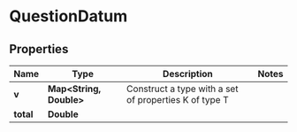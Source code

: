 

# QuestionDatum


## Properties

| Name | Type | Description | Notes |
|------------ | ------------- | ------------- | -------------|
|**v** | **Map&lt;String, Double&gt;** | Construct a type with a set of properties K of type T |  |
|**total** | **Double** |  |  |



